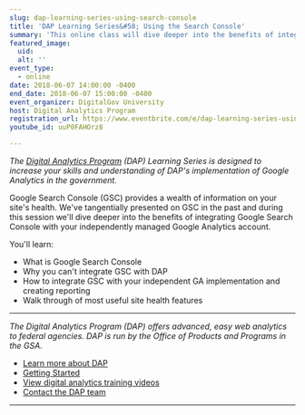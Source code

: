 ```yaml
---
slug: dap-learning-series-using-search-console
title: 'DAP Learning Series&#58; Using the Search Console'
summary: 'This online class will dive deeper into the benefits of integrating Google Search Console with your independently managed Google Analytics account'
featured_image: 
  uid: 
  alt: ''
event_type: 
  - online
date: 2018-06-07 14:00:00 -0400
end_date: 2018-06-07 15:00:00 -0400
event_organizer: DigitalGov University
host: Digital Analytics Program
registration_url: https://www.eventbrite.com/e/dap-learning-series-using-the-search-console-registration-42564409294
youtube_id: uuP0FAHOrz8

---
```


_The [Digital Analytics Program](https://www.digitalgov.gov/services/dap/) (DAP) Learning Series is designed to increase your skills and understanding of DAP's implementation of Google Analytics in the government._

Google Search Console (GSC) provides a wealth of information on your site's health. We've tangentially presented on GSC in the past and during this session we'll dive deeper into the benefits of integrating Google Search Console with your independently managed Google Analytics account. 

You'll learn: 

 - What is Google Search Console
 - Why you can't integrate GSC with DAP
 - How to integrate GSC with your independent GA implementation and creating reporting
 - Walk through of most useful site health features 

---

_The Digital Analytics Program (DAP) offers advanced, easy web analytics to federal agencies. DAP is run by the Office of Products and Programs in the GSA._

 - [Learn more about DAP](https://www.digitalgov.gov/services/dap/) 
 - [Getting Started](https://github.com/digital-analytics-program/gov-wide-code) 
 - [View digital analytics training videos](https://www.youtube.com/playlist?list=PLd9b-GuOJ3nFwlyvLFUtmDpYFKezhot8P) 
 - [Contact the DAP team](mailto:dap@support.digitalgov.gov) 

---
